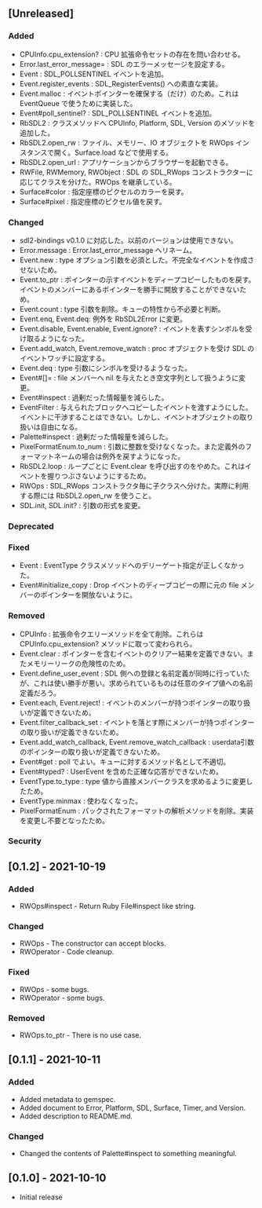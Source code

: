 ## [Unreleased]

### Added
- CPUInfo.cpu_extension? : CPU 拡張命令セットの存在を問い合わせる。
- Error.last_error_message= : SDL のエラーメッセージを設定する。
- Event : SDL_POLLSENTINEL イベントを追加。
- Event.register_events : SDL_RegisterEvents() への素直な実装。
- Event.malloc : イベントポインターを確保する（だけ）のため。これは EventQueue で使うために実装した。
- Event#poll_sentinel? : SDL_POLLSENTINEL イベントを追加。
- RbSDL2 : クラスメソッドへ CPUInfo, Platform, SDL, Version のメソッドを追加した。
- RbSDL2.open_rw : ファイル、メモリー、IO オブジェクトを RWOps インスタンスで開く。Surface.load などで使用する。
- RbSDL2.open_url : アプリケーションからブラウザーを起動できる。
- RWFile, RWMemory, RWObject : SDL の SDL_RWops コンストラクターに応じてクラスを分けた。RWOps を継承している。
- Surface#color : 指定座標のピクセルのカラーを戻す。
- Surface#pixel : 指定座標のピクセル値を戻す。

### Changed
- sdl2-bindings v0.1.0 に対応した。以前のバージョンは使用できない。
- Error.message : Error.last_error_message へリネーム。
- Event.new : type オプション引数を必須とした。不完全なイベントを作成させないため。
- Event.to_ptr : ポインターの示すイベントをディープコピーしたものを戻す。イベントのメンバーにあるポインターを勝手に開放することができないため。
- Event.count : type 引数を削除。キューの特性から不必要と判断。
- Event.enq, Event.deq: 例外を RbSDL2Error に変更。
- Event.disable, Event.enable, Event.ignore? : イベントを表すシンボルを受け取るようになった。
- Event.add_watch, Event.remove_watch : proc オブジェクトを受け SDL のイベントワッチに設定する。
- Event.deq : type 引数にシンボルを受けるようなった。
- Event#[]= : file メンバーへ nil を与えたとき空文字列として扱うように変更。
- Event#inspect : 過剰だった情報量を減らした。
- EventFilter : 与えられたブロックへコピーしたイベントを渡すようにした。イベントに干渉することはできない。しかし、イベントオブジェクトの取り扱いは自由になる。
- Palette#inspect : 過剰だった情報量を減らした。
- PixelFormatEnum.to_num : 引数に整数を受けなくなった。また定義外のフォーマットネームの場合は例外を戻すようになった。
- RbSDL2.loop : ループごとに Event.clear を呼び出すのをやめた。これはイベントを握りつぶさないようにするため。
- RWOps : SDL_RWops コンストラクタ毎に子クラスへ分けた。実際に利用する際には RbSDL2.open_rw を使うこと。
- SDL.init, SDL.init? : 引数の形式を変更。

### Deprecated

### Fixed
- Event : EventType クラスメソッドへのデリーゲート指定が正しくなかった。
- Event#initialize_copy : Drop イベントのディープコピーの際に元の file メンバーのポインターを開放ないように。

### Removed
- CPUInfo : 拡張命令クエリーメソッドを全て削除。これらは CPUInfo.cpu_extension? メソッドに取って変わられら。
- Event.clear : ポインターを含むイベントのクリアー結果を定義できない。またメモリーリークの危険性のため。
- Event.define_user_event : SDL 側への登録と名前定義が同時に行っていたが、これは使い勝手が悪い。求められているものは任意のタイプ値への名前定義だろう。
- Event.each, Event.reject! : イベントのメンバーが持つポインターの取り扱いが定義できないため。
- Event.filter_callback_set : イベントを落とす際にメンバーが持つポインターの取り扱いが定義できないため。
- Event.add_watch_callback, Event.remove_watch_callback : userdata引数のポインターの取り扱いが定義できないため。
- Event#get : poll でよい。キューに対するメソッド名として不適切。
- Event#typed? : UserEvent を含めた正確な応答ができないため。
- EventType.to_type : type 値から直接メンバークラスを求めるように変更したため。
- EventType.minmax : 使わなくなった。
- PixelFormatEnum : パックされたフォーマットの解析メソッドを削除。実装を変更し不要となったため。

### Security

## [0.1.2] - 2021-10-19

### Added
- RWOps#inspect - Return Ruby File#inspect like string.

### Changed
- RWOps - The constructor can accept blocks.
- RWOperator - Code cleanup.

### Fixed
- RWOps - some bugs.
- RWOperator - some bugs.

### Removed
- RWOps.to_ptr - There is no use case.

## [0.1.1] - 2021-10-11

### Added
- Added metadata to gemspec.
- Added document to Error, Platform, SDL, Surface, Timer, and Version.
- Added description to README.md.

### Changed
- Changed the contents of Palette#inspect to something meaningful.

## [0.1.0] - 2021-10-10

- Initial release
